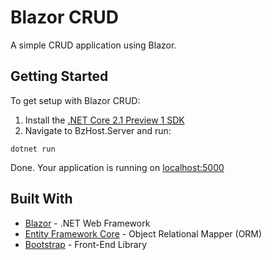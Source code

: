 # Blazor CRUD

A simple CRUD application using Blazor.

## Getting Started

To get setup with Blazor CRUD:
1. Install the [.NET Core 2.1 Preview 1 SDK](https://www.microsoft.com/net/download/dotnet-core/sdk-2.1.300-preview1)
1. Navigate to BzHost.Server and run:
```
dotnet run
```
Done. Your application is running on [localhost:5000](http://localhost:5000)


## Built With
* [Blazor](https://github.com/aspnet/Blazor) - .NET Web Framework
* [Entity Framework Core](https://github.com/aspnet/EntityFrameworkCore) - Object Relational Mapper (ORM)
* [Bootstrap](https://getbootstrap.com/) - Front-End Library
